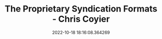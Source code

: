 ---
date: 2022-10-18 18:16:08.364269
link:
  source: web
  source_url: https://roytang.net
  text: The Proprietary Syndication Formats - Chris Coyier
  url: https://chriscoyier.net/2022/10/17/the-proprietary-syndication-formats/
source: web
syndicated:
- type: mastodon
  url: https://indieweb.social/users/roytang/statuses/109190641702710774
- type: twitter
  url: https://twitter.com/roytang/status/1582435380682723330/
title: The Proprietary Syndication Formats - Chris Coyier
---